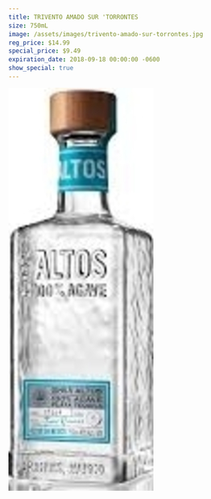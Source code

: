 ```yaml
---
title: TRIVENTO AMADO SUR 'TORRONTES
size: 750mL
image: /assets/images/trivento-amado-sur-torrontes.jpg
reg_price: $14.99
special_price: $9.49
expiration_date: 2018-09-18 00:00:00 -0600
show_special: true
---
```


![](/assets/images/versions/olmeca-2-1---x----288-800x---.jpg)